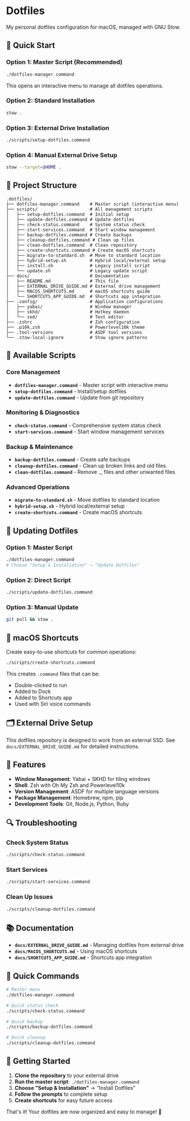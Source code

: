 # Dotfiles

My personal dotfiles configuration for macOS, managed with GNU Stow.

## 🚀 Quick Start

### Option 1: Master Script (Recommended)
```bash
./dotfiles-manager.command
```
This opens an interactive menu to manage all dotfiles operations.

### Option 2: Standard Installation
```bash
stow .
```

### Option 3: External Drive Installation
```bash
./scripts/setup-dotfiles.command
```

### Option 4: Manual External Drive Setup
```bash
stow --target=$HOME .
```

## 📁 Project Structure

```
.dotfiles/
├── dotfiles-manager.command    # Master script (interactive menu)
├── scripts/                    # All management scripts
│   ├── setup-dotfiles.command  # Initial setup
│   ├── update-dotfiles.command # Update dotfiles
│   ├── check-status.command    # System status check
│   ├── start-services.command  # Start window management
│   ├── backup-dotfiles.command # Create backups
│   ├── cleanup-dotfiles.command # Clean up files
│   ├── clean-dotfiles.command  # Clean repository
│   ├── create-shortcuts.command # Create macOS shortcuts
│   ├── migrate-to-standard.sh  # Move to standard location
│   ├── hybrid-setup.sh         # Hybrid local/external setup
│   ├── install.sh              # Legacy install script
│   └── update.sh               # Legacy update script
├── docs/                       # Documentation
│   ├── README.md               # This file
│   ├── EXTERNAL_DRIVE_GUIDE.md # External drive management
│   ├── MACOS_SHORTCUTS.md      # macOS shortcuts guide
│   └── SHORTCUTS_APP_GUIDE.md  # Shortcuts app integration
├── .config/                    # Application configurations
│   ├── yabai/                  # Window manager
│   ├── skhd/                   # Hotkey daemon
│   └── zed/                    # Text editor
├── .zshrc                      # Zsh configuration
├── .p10k.zsh                   # Powerlevel10k theme
├── .tool-versions              # ASDF tool versions
└── .stow-local-ignore          # Stow ignore patterns
```

## 🎯 Available Scripts

### Core Management
- **`dotfiles-manager.command`** - Master script with interactive menu
- **`setup-dotfiles.command`** - Install/setup dotfiles
- **`update-dotfiles.command`** - Update from git repository

### Monitoring & Diagnostics
- **`check-status.command`** - Comprehensive system status check
- **`start-services.command`** - Start window management services

### Backup & Maintenance
- **`backup-dotfiles.command`** - Create safe backups
- **`cleanup-dotfiles.command`** - Clean up broken links and old files
- **`clean-dotfiles.command`** - Remove ._ files and other unwanted files

### Advanced Operations
- **`migrate-to-standard.sh`** - Move dotfiles to standard location
- **`hybrid-setup.sh`** - Hybrid local/external setup
- **`create-shortcuts.command`** - Create macOS shortcuts

## 🔧 Updating Dotfiles

### Option 1: Master Script
```bash
./dotfiles-manager.command
# Choose "Setup & Installation" → "Update Dotfiles"
```

### Option 2: Direct Script
```bash
./scripts/update-dotfiles.command
```

### Option 3: Manual Update
```bash
git pull && stow .
```

## 📱 macOS Shortcuts

Create easy-to-use shortcuts for common operations:

```bash
./scripts/create-shortcuts.command
```

This creates `.command` files that can be:
- Double-clicked to run
- Added to Dock
- Added to Shortcuts app
- Used with Siri voice commands

## 🗂️ External Drive Setup

This dotfiles repository is designed to work from an external SSD. See `docs/EXTERNAL_DRIVE_GUIDE.md` for detailed instructions.

## 🎨 Features

- **Window Management**: Yabai + SKHD for tiling windows
- **Shell**: Zsh with Oh My Zsh and Powerlevel10k
- **Version Management**: ASDF for multiple language versions
- **Package Management**: Homebrew, npm, pip
- **Development Tools**: Git, Node.js, Python, Ruby

## 🔍 Troubleshooting

### Check System Status
```bash
./scripts/check-status.command
```

### Start Services
```bash
./scripts/start-services.command
```

### Clean Up Issues
```bash
./scripts/cleanup-dotfiles.command
```

## 📚 Documentation

- **`docs/EXTERNAL_DRIVE_GUIDE.md`** - Managing dotfiles from external drive
- **`docs/MACOS_SHORTCUTS.md`** - Using macOS shortcuts
- **`docs/SHORTCUTS_APP_GUIDE.md`** - Shortcuts app integration

## 🎯 Quick Commands

```bash
# Master menu
./dotfiles-manager.command

# Quick status check
./scripts/check-status.command

# Quick backup
./scripts/backup-dotfiles.command

# Quick cleanup
./scripts/cleanup-dotfiles.command
```

## 🚀 Getting Started

1. **Clone the repository** to your external drive
2. **Run the master script**: `./dotfiles-manager.command`
3. **Choose "Setup & Installation"** → "Install Dotfiles"
4. **Follow the prompts** to complete setup
5. **Create shortcuts** for easy future access

That's it! Your dotfiles are now organized and easy to manage! 🎉
